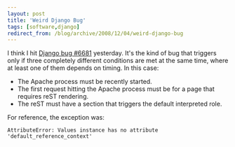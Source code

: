 ```yaml
---
layout: post
title: 'Weird Django Bug'
tags: [software,django]
redirect_from: /blog/archive/2008/12/04/weird-django-bug
---
```


I think I hit [Django bug
\#6681](http://code.djangoproject.com/ticket/6681) yesterday. It's the
kind of bug that triggers only if three completely different conditions
are met at the same time, where at least one of them depends on timing.
In this case:

-   The Apache process must be recently started.
-   The first request hitting the Apache process must be for a page that
    requires reST rendering.
-   The reST must have a section that triggers the default interpreted
    role.

For reference, the exception was:

    AttributeError: Values instance has no attribute 'default_reference_context'

